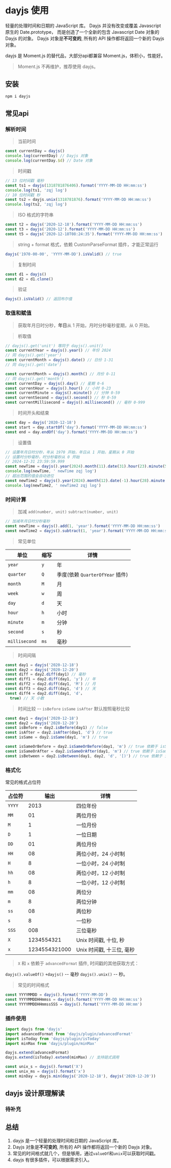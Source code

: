 # dayjs 使用

轻量的处理时间和日期的 JavaScript 库。
Dayjs 并没有改变或覆盖 Javascript 原生的 Date.prototype， 而是创造了一个全新的包含 Javascript Date 对象的 Dayjs 的对象。
Dayjs 对象是**不可变的**, 所有的 API 操作都将返回一个新的 Dayjs 对象。

dayjs 是 Moment.js 的替代品，大部分api都兼容 Moment.js，体积小，性能好。

> Moment.js 不再维护，推荐使用 dayjs。

## 安装

```bash
npm i dayjs
```

## 常见api

### 解析时间

> 当前时间

```js
const currentDay = dayjs()
console.log(currentDay) // Dayjs 对象
console.log(currentDay.$d) // Date 对象
```

> 时间戳

```js
// 13 位时间戳 毫秒
const ts1 = dayjs(1318781876406).format('YYYY-MM-DD HH:mm:ss')
console.log(ts1, 'zqj log')
// 10 位时间戳 秒
const ts2 = dayjs.unix(1318781876).format('YYYY-MM-DD HH:mm:ss')
console.log(ts2, 'zqj log')
```

> ISO 格式的字符串

```js
const t2 = dayjs('2020-12-18').format('YYYY-MM-DD HH:mm:ss')
const t3 = dayjs('2020-12').format('YYYY-MM-DD HH:mm:ss')
const t5 = dayjs('2020-12-18T08:24:35').format('YYYY-MM-DD HH:mm:ss')
```

> string + format 格式，依赖 CustomParseFormat 插件，才能正常运行

```js
dayjs('1970-00-00', 'YYYY-MM-DD').isValid() // true
```

> 复制时间

```js
const d1 = dayjs()
const d2 = d1.clone()
```

> 验证

```js
dayjs().isValid() // 返回布尔值
```

### 取值和赋值

> 获取年月日时分秒，**年日**从 1 开始，月时分秒毫秒星期，从 0 开始。

> 析取值

```js
// dayjs().get('unit') 等同于 dayjs().unit()
const currentYear = dayjs().year() // 年份 2024 
// 同 dayjs().get('year')
const currentMonth = dayjs().date() // 日份 1-31
// 同 dayjs().get('date')

const currentMonth = dayjs().month() // 月份 0-11
// 同 dayjs().get('month')
const currentDay = dayjs().day() // 星期 0-6
const currentHour = dayjs().hour() // 小时 0-23
const currentMinute = dayjs().minute() // 分钟 0-59
const currentSecond = dayjs().second() // 秒 0-59
const currentMillisecond = dayjs().millisecond() // 毫秒 0-999
```

> 时间开头和结束

```js
const day = dayjs('2020-12-18')
const start = day.startOf('day').format('YYYY-MM-DD HH:mm:ss')
const end = day.endOf('day').format('YYYY-MM-DD HH:mm:ss')
```

> 设置值

```js
// 设置年月日时分秒，年从 1970 开始，年日从 1 开始，星期从 0 开始
// 设置时分秒毫秒，时分秒毫秒从 0 开始
// 2024-12-31 23:59:59.999
const newTime = dayjs().year(2024).month(11).date(31).hour(23).minute(59).second(59).millisecond(999).format('YYYY-MM-DD HH:mm:ss.SSS')
console.log(newTime, ' newTime zqj log')
// 超出范围的值会自动进位 
const newTime2 = dayjs().year(2024).month(12).date(-1).hour(28).minute(61).second(59).millisecond(1099).format('YYYY-MM-DD HH:mm:ss.SSS')
console.log(newTime2, ' newTime2 zqj log')
```

### 时间计算

> 加减 `add(number, unit)`  `subtract(number, unit)`

```js
// 加减年月日时分秒毫秒
const newTime = dayjs().add(1, 'year').format('YYYY-MM-DD HH:mm:ss')
const newTime2 = dayjs().subtract(1, 'year').format('YYYY-MM-DD HH:mm:ss')
```

> 常见单位

单位|缩写|详情
-----|-----|-----
`year` | `y` |年
`quarter` | `Q` |季度(依赖 `QuarterOfYear` 插件)
`month` | `M` |月
`week` | `w` |周
`day` | `d` |天
`hour` | `h` |小时
`minute` | `m` |分钟
`second` | `s` |秒
`millisecond` | `ms` |毫秒

> 时间间隔

```js
const day1 = dayjs('2020-12-18')
const day2 = dayjs('2020-12-20')
const diff = day2.diff(day1) // 毫秒
const diff1 = day2.diff(day1, 'y') // 年
const diff2 = day2.diff(day1, 'M') // 月
const diff3 = day2.diff(day1, 'd') // 天
const diff4 = day2.diff(day1, 'd'，
  true) // 天 小数
```

> 时间比较 -- `isBefore`  `isSame`  `isAfter` 默认按照毫秒比较

```js
const day1 = dayjs('2020-12-18')
const day2 = dayjs('2020-12-20')
const isBefore = day2.isBefore(day1) // false
const isAfter = day2.isAfter(day1, 'd') // true
const isSame = day2.isSame(day1, 'm') // true

const isSameOrBefore = day2.isSameOrBefore(day1, 'm') // true 依赖于 isSameOrBefore 插件
const isSameOrAfter = day2.isSameOrAfter(day1, 'm') // true 依赖于 isSameOrAfter 插件
const isBetween = day2.isBetween(day1, day2, 'd', '[)') // true 依赖于 isBetween 插件
```

### 格式化

常见的格式占位符

占位符|输出|详情
-----|-----|-----
`YYYY` |2013|四位年份
`MM` |01|两位月份
`M` |1|一位月份
`D` |1|一位日期
`DD` |01|两位月份
`HH` |08|两位小时，24 小时制
`H` |8|一位小时，24 小时制
`hh` |08|两位小时，12 小时制
`h` |8|一位小时，12 小时制
`mm` |08|两位分
`m` |8|两位分钟
`ss` |08|两位秒
`s` |8|一位秒
`SSS` |008|三位毫秒
`X` |1234554321|Unix 时间戳, 十位, 秒
`x` |1234554321000|Unix 时间戳, 十三位, 毫秒

> `X` 和 `x` 依赖于 `advancedFormat` 插件, 时间戳的其他获取方式：

`dayjs().valueOf()`  `+dayjs()` -- 毫秒 `dayjs().unix()` -- 秒。

> 常见的时间格式

```js
const YYYYMMDD = dayjs().format('YYYY-MM-DD')
const YYYYMMDDHHmmss = dayjs().format('YYYY-MM-DD HH:mm:ss')
const YYYYMMDDHHmmssSSS = dayjs().format('YYYY-MM-DD HH:mm')
```

### 插件使用

```js
import dayjs from 'dayjs'
import advancedFormat from 'dayjs/plugin/advancedFormat'
import isToday from 'dayjs/plugin/isToday'
import minMax from 'dayjs/plugin/minMax'

dayjs.extend(advancedFormat)
dayjs.extend(isToday).extend(minMax) // 支持链式调用

const unix_s = dayjs().format('X')
const unix_ms = dayjs().format('x')
const minDay = dayjs.min(dayjs('2020-12-18'), dayjs('2020-12-20'))
```

## dayjs 设计原理解读

###  待补充 

## 总结

1. dayjs 是一个轻量的处理时间和日期的 JavaScript 库。
2. Dayjs 对象是**不可变的**, 所有的 API 操作都将返回一个新的 Dayjs 对象。
3. 常见的时间格式就几个，但是够用，通过`valueOf`和`unix`可以获取时间戳。
4. dayjs 有很多插件，可以根据需求引入。
